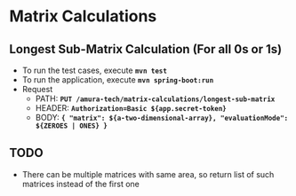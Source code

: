 # Matrix Calculations #

## Longest Sub-Matrix Calculation (For all 0s or 1s) ##
* To run the test cases, execute **``mvn test``**
* To run the application, execute **``mvn spring-boot:run``**
* Request
  - PATH: **``PUT /amura-tech/matrix-calculations/longest-sub-matrix``**
  - HEADER: **``Authorization=Basic ${app.secret-token}``**
  - BODY:
  **``{
    "matrix": ${a-two-dimensional-array},
    "evaluationMode": ${ZEROES | ONES}
  }``**


## TODO ##
* There can be multiple matrices with same area, so return list of such matrices instead of the first one

